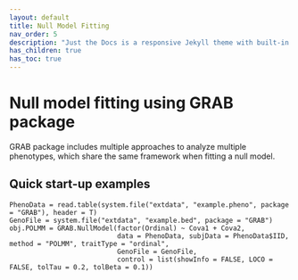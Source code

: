```yaml
---
layout: default
title: Null Model Fitting
nav_order: 5
description: "Just the Docs is a responsive Jekyll theme with built-in search that is easily customizable and hosted on GitHub Pages."
has_children: true
has_toc: true
---
```


# Null model fitting using GRAB package 

GRAB package includes multiple approaches to analyze multiple phenotypes, which share the same framework when fitting a null model. 

## Quick start-up examples
```
PhenoData = read.table(system.file("extdata", "example.pheno", package = "GRAB"), header = T)
GenoFile = system.file("extdata", "example.bed", package = "GRAB")
obj.POLMM = GRAB.NullModel(factor(Ordinal) ~ Cova1 + Cova2,
                           data = PhenoData, subjData = PhenoData$IID, method = "POLMM", traitType = "ordinal",
                           GenoFile = GenoFile,
                           control = list(showInfo = FALSE, LOCO = FALSE, tolTau = 0.2, tolBeta = 0.1))
```





